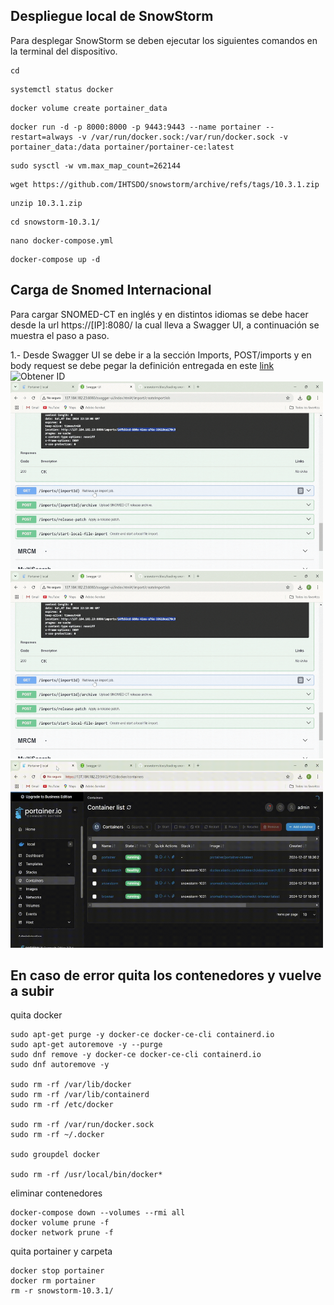 ## Despliegue local de SnowStorm

Para desplegar SnowStorm se deben ejecutar los siguientes comandos en la terminal del dispositivo.


```
cd
```

```
systemctl status docker
```
```
docker volume create portainer_data
```
```
docker run -d -p 8000:8000 -p 9443:9443 --name portainer --restart=always -v /var/run/docker.sock:/var/run/docker.sock -v portainer_data:/data portainer/portainer-ce:latest
```
```
sudo sysctl -w vm.max_map_count=262144
```

```
wget https://github.com/IHTSDO/snowstorm/archive/refs/tags/10.3.1.zip
```
```
unzip 10.3.1.zip
```

```
cd snowstorm-10.3.1/
```

```
nano docker-compose.yml
```
```
docker-compose up -d
```
## Carga de Snomed Internacional
Para cargar SNOMED-CT en inglés y en distintos idiomas se debe hacer desde la url https://[IP]:8080/ la cual lleva a Swagger UI, a continuación se muestra  el paso a paso.

1.- Desde Swagger UI se debe ir a la sección Imports, POST/imports y en body request se debe pegar la definición entregada en este [link](https://github.com/IHTSDO/snowstorm/blob/master/docs/loading-snomed.md) 
<img src="https://github.com/SIMSADIs/Servidor-Terminologico-SnowStorm/blob/deploy-snowstorm/1.gif" alt="Obtener ID" width="500" height="300">
<img src="https://github.com/SIMSADIs/Servidor-Terminologico-SnowStorm/blob/deploy-snowstorm/2.gif" alt="Pegar ID" width="500" height="300">
<img src="https://github.com/SIMSADIs/Servidor-Terminologico-SnowStorm/blob/deploy-snowstorm/3.gif" alt="Subir archivo" width="500" height="300">
<img src="https://github.com/SIMSADIs/Servidor-Terminologico-SnowStorm/blob/deploy-snowstorm/4.gif" alt="Revisando logs" width="500" height="300">

## En caso de error quita los contenedores y vuelve a subir

quita docker
```
sudo apt-get purge -y docker-ce docker-ce-cli containerd.io
sudo apt-get autoremove -y --purge
sudo dnf remove -y docker-ce docker-ce-cli containerd.io
sudo dnf autoremove -y

sudo rm -rf /var/lib/docker
sudo rm -rf /var/lib/containerd
sudo rm -rf /etc/docker

sudo rm -rf /var/run/docker.sock
sudo rm -rf ~/.docker

sudo groupdel docker

sudo rm -rf /usr/local/bin/docker*

```
eliminar contenedores
```
docker-compose down --volumes --rmi all
docker volume prune -f
docker network prune -f
```
quita portainer y carpeta
```
docker stop portainer
docker rm portainer
rm -r snowstorm-10.3.1/
```





